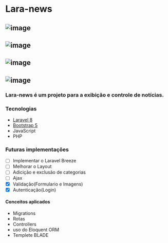 # Lara-news

![image](https://user-images.githubusercontent.com/58447450/136107259-9a131688-7b30-45c6-9422-bf5cf6ef731f.png)
----------------------------------------------------------------
![image](https://user-images.githubusercontent.com/58447450/136107443-099744b1-94eb-4b2c-a82a-07aeb35c0ddb.png)
----------------------------------------------------------------
![image](https://user-images.githubusercontent.com/58447450/136107543-0f9f4669-8f7d-45f4-9fcf-d264a38d091f.png)
----------------------------------------------------------------
![image](https://user-images.githubusercontent.com/58447450/136107741-2f7f4318-0b86-46c8-8a35-7e303ef3ca9d.png)
----------------------------------------------------------------
### Lara-news é um projeto para a exibição e controle de notícias.

### Tecnologias 
- [Laravel 8](https://laravel.com/)
- [Bootstrap 5](https://getbootstrap.com/)
- JavaScript
- PHP

### Futuras implementações

- [ ] Implementar o Laravel Breeze
- [ ] Melhorar o Layout
- [ ] Adicição e exclusão de categorias
- [ ] Ajax
- [X] Validação(Formulario e Imagens)
- [X] Autenticação(Login)

#### Conceitos aplicados

- Migrations
- Rotas
- Controllers
- uso do Eloquent ORM
- Templete BLADE

